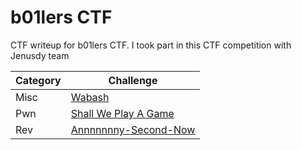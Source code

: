 # b01lers CTF
CTF writeup for b01lers CTF. I took part in this CTF competition with Jenusdy team

| Category | Challenge |
|----------| --- |
| Misc     | [Wabash]()
| Pwn      | [Shall We Play A Game]()
| Rev      | [Annnnnnny-Second-Now]()